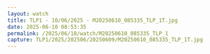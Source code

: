 ```yaml
---
layout: watch
title: TLP1 - 10/06/2025 - M20250610_085335_TLP_1T.jpg
date: 2025-06-10 08:53:35
permalink: /2025/06/10/watch/M20250610_085335_TLP_1
capture: TLP1/2025/202506/20250609/M20250610_085335_TLP_1T.jpg
---
```


